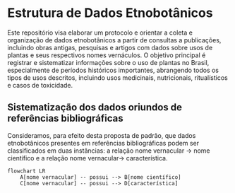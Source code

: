 # Estrutura de Dados Etnobotânicos

Este repositório visa elaborar um protocolo e orientar a coleta e organização de dados etnobotânicos a partir de consultas a publicações, incluindo obras antigas, pesquisas e artigos com dados sobre usos de plantas e seus respectivos nomes vernáculos. O objetivo principal é registrar e sistematizar informações sobre o uso de plantas no Brasil, especialmente de períodos históricos importantes, abrangendo todos os tipos de usos descritos, incluindo usos medicinais, nutricionais, ritualísticos e casos de toxicidade.

## Sistematização dos dados oriundos de referências bibliográficas

Consideramos, para efeito desta proposta de padrão, que dados etnobotânicos presentes em referências bibliográficas podem ser classificados em duas instâncias: a relação nome vernacular -> nome científico e a relação nome vernacular-> característica.

```mermaid
flowchart LR
    A[nome vernacular] -- possui --> B[nome científico]
    C[nome vernacular] -- possui --> D[característica]
```